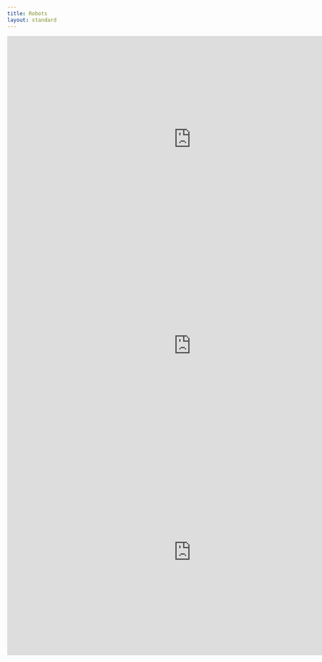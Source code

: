 ```yaml
---
title: Robots
layout: standard
---
```


<p></p>
<center>
	<iframe width="854" height="480" src="https://www.youtube.com/embed/SpMaUGZcUcQ" frameborder="0" allowfullscreen></iframe>
	<iframe width="854" height="480" src="https://www.youtube.com/embed/11KXuUAvFtM" frameborder="0" allowfullscreen></iframe>
	<iframe width="854" height="480" src="https://www.youtube.com/embed/26ou_WNqLmg" frameborder="0" allowfullscreen></iframe>
</center>
